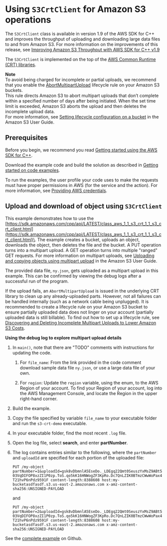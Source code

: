 # Using `S3CrtClient` for Amazon S3 operations<a name="examples-s3-crt"></a>

The `S3CrtClient` class is available in version 1\.9 of the AWS SDK for C\+\+ and improves the throughput of uploading and downloading large data files to and from Amazon S3\. For more information on the improvements of this release, see [Improving Amazon S3 Throughput with AWS SDK for C\+\+ v1\.9 ](https://github.com/aws/aws-sdk-cpp/wiki/Improving-S3-Throughput-with-AWS-SDK-for-CPP-v1.9)

The `S3CrtClient` is implemented on the top of the [AWS Common Runtime \(CRT\) libraries](https://docs.aws.amazon.com/sdkref/latest/guide/common-runtime.html)\.

**Note**  
To avoid being charged for incomplete or partial uploads, we recommend that you enable the [AbortMultipartUpload](https://docs.aws.amazon.com/AmazonS3/latest/API/API_AbortMultipartUpload.html) lifecycle rule on your Amazon S3 buckets\.  
This rule directs Amazon S3 to abort multipart uploads that don’t complete within a specified number of days after being initiated\. When the set time limit is exceeded, Amazon S3 aborts the upload and then deletes the incomplete upload data\.   
For more information, see [Setting lifecycle configuration on a bucket](https://docs.aws.amazon.com/AmazonS3/latest/userguide/how-to-set-lifecycle-configuration-intro.html) in the Amazon S3 User Guide\.

## Prerequisites<a name="codeExamplePrereq"></a>

Before you begin, we recommend you read [Getting started using the AWS SDK for C\+\+](getting-started.md)\. 

Download the example code and build the solution as described in [Getting started on code examples](getting-started-code-examples.md)\. 

To run the examples, the user profile your code uses to make the requests must have proper permissions in AWS \(for the service and the action\)\. For more information, see [Providing AWS credentials](credentials.md)\.

## Upload and download of object using `S3CrtClient`<a name="stream"></a>

This example demonstrates how to use the [https://sdk.amazonaws.com/cpp/api/LATEST/class_aws_1_1_s3_crt_1_1_s3_crt_client.html](https://sdk.amazonaws.com/cpp/api/LATEST/class_aws_1_1_s3_crt_1_1_s3_crt_client.html)\. The example creates a bucket, uploads an object, downloads the object, then deletes the file and the bucket\. A PUT operation turns into a multipart upload\. A GET operation turns into multiple "ranged" GET requests\. For more information on multipart uploads, see [Uploading and copying objects using multipart upload](https://docs.aws.amazon.com/AmazonS3/latest/userguide/mpuoverview.html) in the Amazon S3 User Guide\. 

The provided data file, `ny.json`, gets uploaded as a multipart upload in this example\. This can be confirmed by viewing the debug logs after a successful run of the program\.

If the upload fails, an `AbortMultipartUpload` is issued in the underlying CRT library to clean up any already\-uploaded parts\. However, not all failures can be handled internally \(such as a network cable being unplugged\)\. It is recommended to create a lifecycle rule on your Amazon S3 bucket to ensure partially uploaded data does not linger on your account \(partially uploaded data is still billable\)\. To find out how to set up a lifecycle rule, see [Discovering and Deleting Incomplete Multipart Uploads to Lower Amazon S3 Costs](http://aws.amazon.com/blogs/aws-cost-management/discovering-and-deleting-incomplete-multipart-uploads-to-lower-amazon-s3-costs/ )\. 

**Using the debug log to explore multipart upload details**

1. In `main()`, note that there are "TODO" comments with instructions for updating the code\.

   1. For `file_name`: From the link provided in the code comment download sample data file `ny.json`, or use a large data file of your own\.

   1. For `region`: Update the `region` variable, using the enum, to the AWS Region of your account\. To find your Region of your account, log into the AWS Management Console, and locate the Region in the upper right\-hand corner\.

1. Build the example\.

1. Copy the file specified by variable `file_name` to your executable folder and run the `s3-crt-demo` executable\.

1. In your executable folder, find the most recent `.log` file\.

1. Open the log file, select **search**, and enter **partNumber**\.

1. The log contains entries similar to the following, where the `partNumber` and `uploadId` are specified for each portion of the uploaded file:

    `PUT /my-object partNumber=1&uploadId=gsk8vDbmnlA5EseDo._LDEgq22Qmt0SeuszYxMsZ9ABt503VqDIFOP8xzZI1P0zp.ToS.qo5kK16HNWogZF3KpRo.Dc7QnLZIK0BTmzCWwWoPax4T21hvP6nPdz9591F content-length:8388608 host:my-bucketasdfasdf.s3.us-east-2.amazonaws.com x-amz-content-sha256:UNSIGNED-PAYLOAD`

    and 

    `PUT /my-object partNumber=2&uploadId=gsk8vDbmnlA5EseDo._LDEgq22Qmt0SeuszYxMsZ9ABt503VqDIFOP8xzZI1P0zp.ToS.qo5kK16HNWogZF3KpRo.Dc7QnLZIK0BTmzCWwWoPax4T21hvP6nPdz9591F content-length:8388608 host:my-bucketasdfasdf.s3.us-east-2.amazonaws.com x-amz-content-sha256:UNSIGNED-PAYLOAD `

See the [complete example](https://github.com/awsdocs/aws-doc-sdk-examples/tree/main/cpp/example_code/s3-crt/s3-crt-demo.cpp) on Github\.